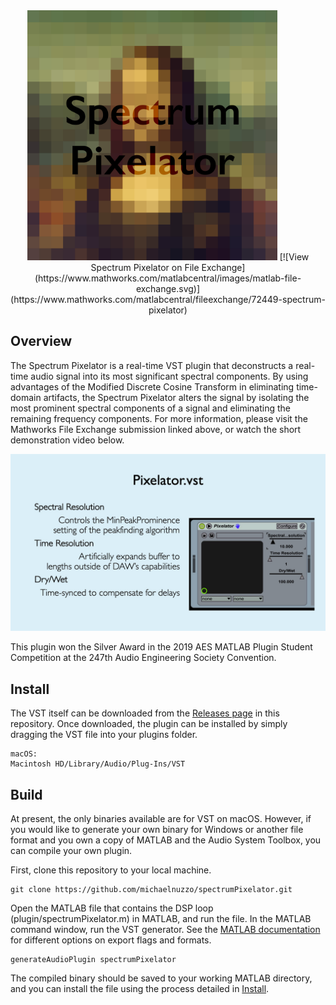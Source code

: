 <div  align="center">

<img width="400" src="docs/imgs/logo.jpg">
[![View Spectrum Pixelator on File Exchange](https://www.mathworks.com/matlabcentral/images/matlab-file-exchange.svg)](https://www.mathworks.com/matlabcentral/fileexchange/72449-spectrum-pixelator)


</div>

## Overview

The Spectrum Pixelator is a real-time VST plugin that deconstructs a real-time audio signal into its most significant spectral components. By using advantages of the Modified Discrete Cosine Transform in eliminating time-domain artifacts, the Spectrum Pixelator alters the signal by isolating the most prominent spectral components of a signal and eliminating the remaining frequency components. For more information, please visit the Mathworks File Exchange submission linked above, or watch the short demonstration video below.
<div  align="center">
<a href="https://youtu.be/tT46hXvSd8Q"><img width="600px" src="docs/imgs/thumb.jpg"></a> 
</div>

This plugin won the Silver Award in the 2019 AES MATLAB Plugin Student Competition at the 247th Audio Engineering Society Convention.

## Install

The VST itself can be downloaded from the [Releases page](https://github.com/michaelnuzzo/spectrumPixelator/releases) in this repository. Once downloaded, the plugin can be installed by simply dragging the VST file into your plugins folder. 

```
macOS:
Macintosh HD/Library/Audio/Plug-Ins/VST
```


## Build

At present, the only binaries available are for VST on macOS. However, if you would like to generate your own binary for Windows or another file format and you own a copy of MATLAB and the Audio System Toolbox, you can compile your own plugin.

First, clone this repository to your local machine.

```
git clone https://github.com/michaelnuzzo/spectrumPixelator.git
```

Open the MATLAB file that contains the DSP loop (plugin/spectrumPixelator.m) in MATLAB, and run the file. In the MATLAB command window, run the VST generator. See the [MATLAB documentation](https://www.mathworks.com/help/audio/ref/generateaudioplugin.html) for different options on export flags and formats.

```
generateAudioPlugin spectrumPixelator
```
The compiled binary should be saved to your working MATLAB directory, and you can install the file using the process detailed in [Install](#install).

